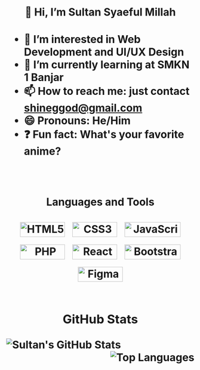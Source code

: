 <h1 align="center">👋 Hi, I’m Sultan Syaeful Millah<h1/>

- 👀 I’m interested in Web Development and UI/UX Design
- 🌱 I’m currently learning at SMKN 1 Banjar
- 📫 How to reach me: just contact [shineggod@gmail.com](mailto:shineggod@gmail.com)
- 😄 Pronouns: He/Him
- ❓ Fun fact: What's your favorite anime?

<br>
<div align="center">

#### Languages and Tools

<div style="display: flex; justify-content: center; flex-wrap: wrap; gap: 20px;">
  <img src="https://img.shields.io/badge/-HTML5-E34F26?style=flat&logo=html5&logoColor=white" style="width: 120px; height: 40px;" alt="HTML5">
  <img src="https://img.shields.io/badge/-CSS3-1572B6?style=flat&logo=css3&logoColor=white" style="width: 120px; height: 40px;" alt="CSS3">
  <img src="https://img.shields.io/badge/-JavaScript-F7DF1E?style=flat&logo=javascript&logoColor=black" style="width: 150px; height: 40px;" alt="JavaScript">
  <img src="https://img.shields.io/badge/-PHP-777BB4?style=flat&logo=php&logoColor=white" style="width: 120px; height: 40px;" alt="PHP">
  <img src="https://img.shields.io/badge/-React-61DAFB?style=flat&logo=react&logoColor=black" style="width: 120px; height: 40px;" alt="React">
  <img src="https://img.shields.io/badge/-Bootstrap-563D7C?style=flat&logo=bootstrap&logoColor=white" style="width: 150px; height: 40px;" alt="Bootstrap">
  <img src="https://img.shields.io/badge/-Figma-F24E1E?style=flat&logo=figma&logoColor=white" style="width: 120px; height: 40px;" alt="Figma">
</div>

<br>

### GitHub Stats

<img align="left" src="https://github-readme-stats.vercel.app/api?username=Shinee000ZZZ&show_icons=true&theme=radical" alt="Sultan's GitHub Stats">
<img align="right" src="https://github-readme-stats.vercel.app/api/top-langs/?username=Shinee000ZZZ&layout=compact&theme=radical" alt="Top Languages">



<div/>
<!---
Shinee000ZZZ/Shinee000ZZZ is a ✨ special ✨ repository because its `README.md` (this file) appears on your GitHub profile.
You can click the Preview link to take a look at your changes.
--->
